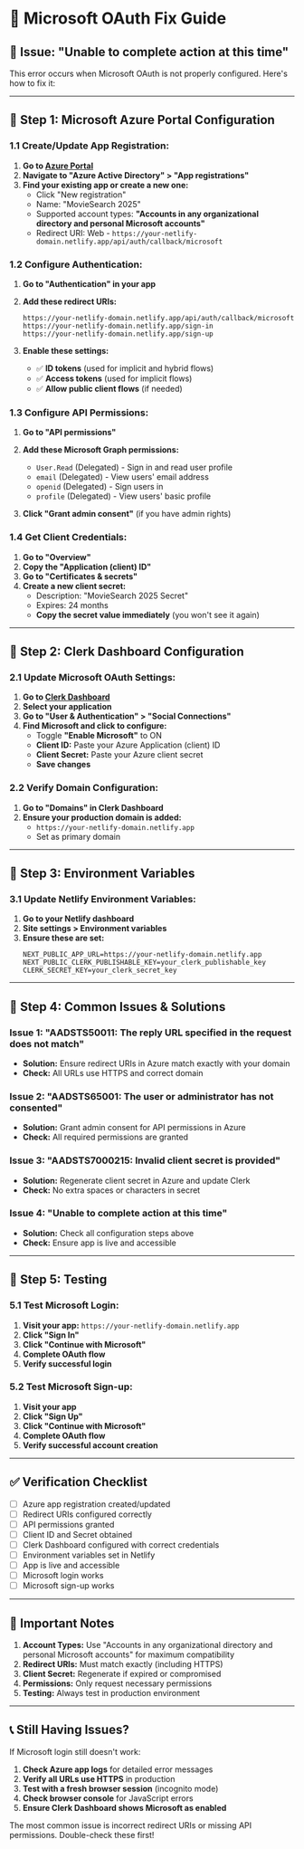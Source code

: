 # 🔧 Microsoft OAuth Fix Guide

## 🚨 **Issue: "Unable to complete action at this time"**

This error occurs when Microsoft OAuth is not properly configured. Here's how to fix it:

---

## 🔧 **Step 1: Microsoft Azure Portal Configuration**

### **1.1 Create/Update App Registration:**

1. **Go to [Azure Portal](https://portal.azure.com/)**
2. **Navigate to "Azure Active Directory" > "App registrations"**
3. **Find your existing app or create a new one:**
   - Click "New registration"
   - Name: "MovieSearch 2025"
   - Supported account types: **"Accounts in any organizational directory and personal Microsoft accounts"**
   - Redirect URI: Web - `https://your-netlify-domain.netlify.app/api/auth/callback/microsoft`

### **1.2 Configure Authentication:**

1. **Go to "Authentication" in your app**
2. **Add these redirect URIs:**
   ```
   https://your-netlify-domain.netlify.app/api/auth/callback/microsoft
   https://your-netlify-domain.netlify.app/sign-in
   https://your-netlify-domain.netlify.app/sign-up
   ```

3. **Enable these settings:**
   - ✅ **ID tokens** (used for implicit and hybrid flows)
   - ✅ **Access tokens** (used for implicit flows)
   - ✅ **Allow public client flows** (if needed)

### **1.3 Configure API Permissions:**

1. **Go to "API permissions"**
2. **Add these Microsoft Graph permissions:**
   - `User.Read` (Delegated) - Sign in and read user profile
   - `email` (Delegated) - View users' email address
   - `openid` (Delegated) - Sign users in
   - `profile` (Delegated) - View users' basic profile

3. **Click "Grant admin consent"** (if you have admin rights)

### **1.4 Get Client Credentials:**

1. **Go to "Overview"**
2. **Copy the "Application (client) ID"**
3. **Go to "Certificates & secrets"**
4. **Create a new client secret:**
   - Description: "MovieSearch 2025 Secret"
   - Expires: 24 months
   - **Copy the secret value immediately** (you won't see it again)

---

## 🔧 **Step 2: Clerk Dashboard Configuration**

### **2.1 Update Microsoft OAuth Settings:**

1. **Go to [Clerk Dashboard](https://dashboard.clerk.com/)**
2. **Select your application**
3. **Go to "User & Authentication" > "Social Connections"**
4. **Find Microsoft and click to configure:**
   - Toggle **"Enable Microsoft"** to ON
   - **Client ID:** Paste your Azure Application (client) ID
   - **Client Secret:** Paste your Azure client secret
   - **Save changes**

### **2.2 Verify Domain Configuration:**

1. **Go to "Domains" in Clerk Dashboard**
2. **Ensure your production domain is added:**
   - `https://your-netlify-domain.netlify.app`
   - Set as primary domain

---

## 🔧 **Step 3: Environment Variables**

### **3.1 Update Netlify Environment Variables:**

1. **Go to your Netlify dashboard**
2. **Site settings > Environment variables**
3. **Ensure these are set:**
   ```
   NEXT_PUBLIC_APP_URL=https://your-netlify-domain.netlify.app
   NEXT_PUBLIC_CLERK_PUBLISHABLE_KEY=your_clerk_publishable_key
   CLERK_SECRET_KEY=your_clerk_secret_key
   ```

---

## 🔧 **Step 4: Common Issues & Solutions**

### **Issue 1: "AADSTS50011: The reply URL specified in the request does not match"**
- **Solution:** Ensure redirect URIs in Azure match exactly with your domain
- **Check:** All URLs use HTTPS and correct domain

### **Issue 2: "AADSTS65001: The user or administrator has not consented"**
- **Solution:** Grant admin consent for API permissions in Azure
- **Check:** All required permissions are granted

### **Issue 3: "AADSTS7000215: Invalid client secret is provided"**
- **Solution:** Regenerate client secret in Azure and update Clerk
- **Check:** No extra spaces or characters in secret

### **Issue 4: "Unable to complete action at this time"**
- **Solution:** Check all configuration steps above
- **Check:** Ensure app is live and accessible

---

## 🔧 **Step 5: Testing**

### **5.1 Test Microsoft Login:**

1. **Visit your app:** `https://your-netlify-domain.netlify.app`
2. **Click "Sign In"**
3. **Click "Continue with Microsoft"**
4. **Complete OAuth flow**
5. **Verify successful login**

### **5.2 Test Microsoft Sign-up:**

1. **Visit your app**
2. **Click "Sign Up"**
3. **Click "Continue with Microsoft"**
4. **Complete OAuth flow**
5. **Verify successful account creation**

---

## ✅ **Verification Checklist**

- [ ] Azure app registration created/updated
- [ ] Redirect URIs configured correctly
- [ ] API permissions granted
- [ ] Client ID and Secret obtained
- [ ] Clerk Dashboard configured with correct credentials
- [ ] Environment variables set in Netlify
- [ ] App is live and accessible
- [ ] Microsoft login works
- [ ] Microsoft sign-up works

---

## 🚨 **Important Notes**

1. **Account Types:** Use "Accounts in any organizational directory and personal Microsoft accounts" for maximum compatibility
2. **Redirect URIs:** Must match exactly (including HTTPS)
3. **Client Secret:** Regenerate if expired or compromised
4. **Permissions:** Only request necessary permissions
5. **Testing:** Always test in production environment

---

## 📞 **Still Having Issues?**

If Microsoft login still doesn't work:

1. **Check Azure app logs** for detailed error messages
2. **Verify all URLs use HTTPS** in production
3. **Test with a fresh browser session** (incognito mode)
4. **Check browser console** for JavaScript errors
5. **Ensure Clerk Dashboard shows Microsoft as enabled**

The most common issue is incorrect redirect URIs or missing API permissions. Double-check these first!
